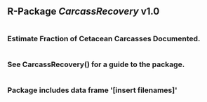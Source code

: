 ## R-Package *CarcassRecovery* v1.0
#
### Estimate Fraction of Cetacean Carcasses Documented.
#
### See CarcassRecovery() for a guide to the package.
#
### Package includes data frame '[insert filenames]'
